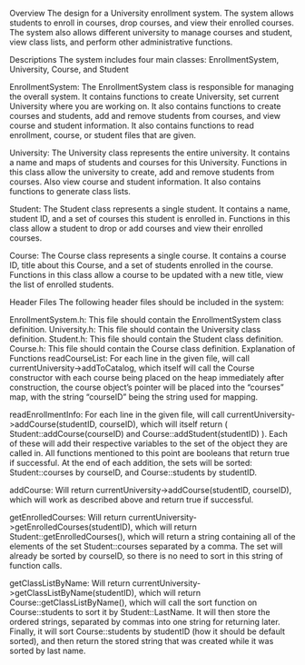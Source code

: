 Overview
The design for a University enrollment system. The system allows students to enroll in courses, drop courses, and view their enrolled courses. The system also allows different university to manage courses and student, view class lists, and perform other administrative functions.

Descriptions
The system includes four main classes: EnrollmentSystem, University, Course, and Student

EnrollmentSystem:
The EnrollmentSystem class is responsible for managing the overall system. It contains functions to create University, set current University where you are working on. It also contains functions to create courses and students, add and remove students from courses, and view course and student information. It also contains functions to read enrollment, course, or student files that are given.

University:
The University class represents the entire university. It contains a name and maps of students and courses for this University. Functions in this class allow the university to create, add and remove students from courses. Also view course and student information. It also contains functions to generate class lists.

Student:
The Student class represents a single student. It contains a name, student ID, and a set of courses this student is enrolled in. Functions in this class allow a student to drop or add courses and view their enrolled courses.

Course:
The Course class represents a single course. It contains a course ID, title about this Course, and a set of students enrolled in the course. Functions in this class allow a course to be updated with a new title, view the list of enrolled students. 

Header Files
The following header files should be included in the system:

EnrollmentSystem.h: This file should contain the EnrollmentSystem class definition.
University.h: This file should contain the University class definition.
Student.h: This file should contain the Student class definition.
Course.h: This file should contain the Course class definition.
Explanation of Functions
readCourseList: 
For each line in the given file, will call currentUniversity->addToCatalog, which itself will call the Course constructor with each course being placed on the heap immediately after construction, the course object’s pointer will be placed into the “courses” map, with the string “courseID” being the string used for mapping.

readEnrollmentInfo: 
For each line in the given file, will call currentUniversity->addCourse(studentID, courseID), which will itself return ( Student::addCourse(courseID) and Course::addStudent(studentID) ). Each of these will add their respective variables to the set of the object they are called in. All functions mentioned to this point are booleans that return true if successful. At the end of each addition, the sets will be sorted: Student::courses by courseID, and Course::students by studentID.

addCourse:
Will return currentUniversity->addCourse(studentID, courseID), which will work as described above and return true if successful.

getEnrolledCourses: 
Will return currentUniversity->getEnrolledCourses(studentID), which will return Student::getEnrolledCourses(), which will return a string containing all of the elements of the set Student::courses separated by a comma. The set will already be sorted by courseID, so there is no need to sort in this string of function calls.


getClassListByName:
Will return currentUniversity->getClassListByName(studentID), which will return Course::getClassListByName(), which will call the sort function on Course::students to sort it by Student::LastName. It will then store the ordered strings, separated by commas into one string for returning later. Finally, it will sort Course::students by studentID (how it should be default sorted), and then return the stored string that was created while it was sorted by last name.
